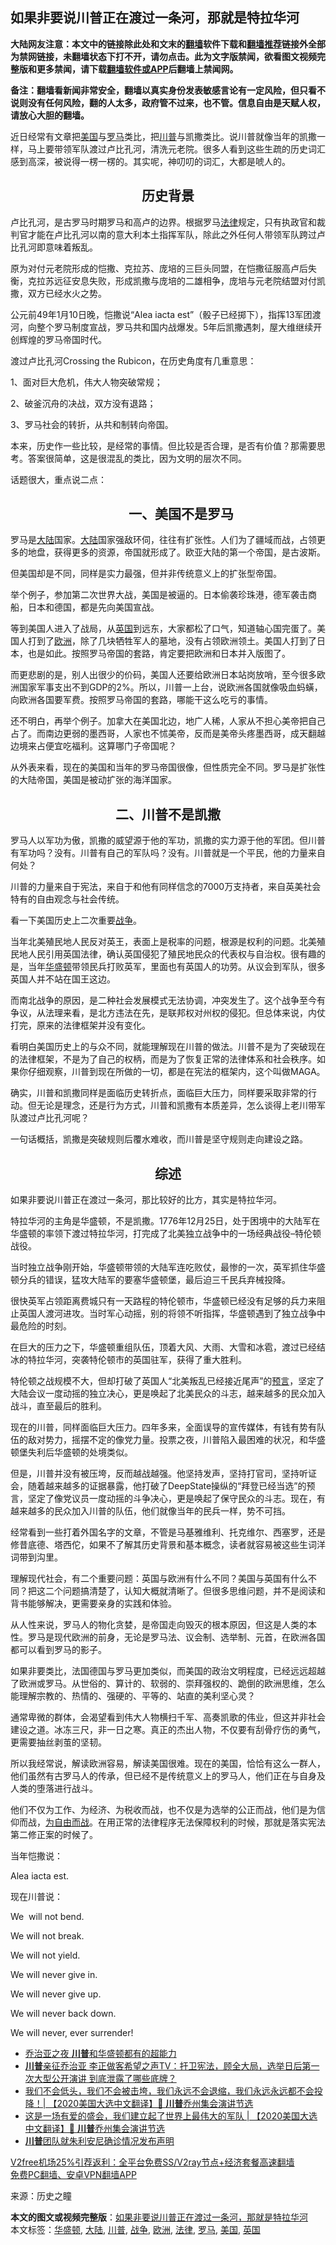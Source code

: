  <h2>如果非要说川普正在渡过一条河，那就是特拉华河</h2> <p class="notice"><b>大陆网友注意：本文中的链接除此处和文末的<a href="https://github.com/bannedbook/fanqiang" >翻墙</a>软件下载和<a href="https://github.com/killgcd/justmysocks/blob/master/README.md">翻墙推荐</a>链接外全部为禁网链接，未翻墙状态下打不开，请勿点击。此为文字版禁闻，欲看图文视频完整版和更多禁闻，请下载<a href="https://github.com/bannedbook/fanqiang">翻墙软件或APP</a>后翻墙上禁闻网。</p><p>备注：翻墙看新闻非常安全，翻墙以真实身份发表敏感言论有一定风险，但只看不说则没有任何风险，翻的人太多，政府管不过来，也不管。信息自由是天赋人权，请放心大胆的翻墙。</b></p>  <div class="entry"> <p>近日经常有文章把<a href="https://www.bannedbook.org/bnews/tag/%e7%be%8e%e5%9b%bd/" class="st_tag internal_tag" rel="tag" title="标签 美国 下的日志">美国</a>与<a href="https://www.bannedbook.org/bnews/tag/%e7%bd%97%e9%a9%ac/" class="st_tag internal_tag" rel="tag" title="标签 罗马 下的日志">罗马</a>类比，把<a href="https://www.bannedbook.org/bnews/tag/%e5%b7%9d%e6%99%ae/" class="st_tag internal_tag" rel="tag" title="标签 川普 下的日志">川普</a>与凯撒类比。说川普就像当年的凯撒一样，马上要带领军队渡过卢比孔河，清洗元老院。很多人看到这些生疏的历史词汇感到高深，被说得一楞一楞的。其实呢，神叨叨的词汇，大都是唬人的。</p> <h2 style="text-align: center;"><strong>历史背景</strong></h2> <p>卢比孔河，是古罗马时期罗马和高卢的边界。根据罗马<a href="https://www.bannedbook.org/bnews/tag/%e6%b3%95%e5%be%8b/" class="st_tag internal_tag" rel="tag" title="标签 法律 下的日志">法律</a>规定，只有执政官和裁判官才能在卢比孔河以南的意大利本土指挥军队，除此之外任何人带领军队跨过卢比孔河即意味着叛乱。</p> <p>原为对付元老院形成的恺撒、克拉苏、庞培的三巨头同盟，在恺撒征服高卢后失衡，克拉苏远征安息失败，形成凯撒与庞培的二雄相争，庞培与元老院结盟对付凯撒，双方已经水火之势。</p> <p>公元前49年1月10日晚，恺撒说“Alea iacta est”（骰子已经掷下），指挥13军团渡河，向整个罗马制度宣战，罗马共和国内战爆发。5年后凯撒遇刺，屋大维继续开创辉煌的罗马帝国时代。</p> <p>渡过卢比孔河Crossing the Rubicon，在历史角度有几重意思：</p> <p>1、面对巨大危机，伟大人物突破常规；</p> <p>2、破釜沉舟的决战，双方没有退路；</p> <p>3、罗马社会的转折，从共和制转向帝国。</p> <p>本来，历史作一些比较，是经常的事情。但比较是否合理，是否有价值？那需要思考。答案很简单，这是很混乱的类比，因为文明的层次不同。</p> <p>话题很大，重点说二点：</p> <h2 style="text-align: center;"><strong>　　一、美国不是罗马</strong></h2> <p>罗马是<span class='wp_keywordlink_affiliate'><a href="https://www.bannedbook.org/" title="大陆" target="_blank">大陆</a></span>国家。<a href="https://www.bannedbook.org/bnews/tag/%e5%a4%a7%e9%99%86/" class="st_tag internal_tag" rel="tag" title="标签 大陆 下的日志">大陆</a>国家强敌环伺，往往有扩张性。人们为了疆域而战，占领更多的地盘，获得更多的资源，帝国就形成了。欧亚大陆的第一个帝国，是古波斯。</p> <p>但美国却是不同，同样是实力最强，但并非传统意义上的扩张型帝国。</p> <p>举个例子，参加第二次世界大战，美国是被逼的。日本偷袭珍珠港，德军袭击商船，日本和德国，都是先向美国宣战。</p>  <p>等到美国人进入了战局，从<a href="https://www.bannedbook.org/bnews/tag/%e8%8b%b1%e5%9b%bd/" class="st_tag internal_tag" rel="tag" title="标签 英国 下的日志">英国</a>到远东，大家都松了口气，知道轴心国完蛋了。美国人打到了<a href="https://www.bannedbook.org/bnews/tag/%e6%ac%a7%e6%b4%b2/" class="st_tag internal_tag" rel="tag" title="标签 欧洲 下的日志">欧洲</a>，除了几块牺牲军人的墓地，没有占领欧洲领土。美国人打到了日本，也是如此。按照罗马帝国的套路，肯定要把欧洲和日本并入版图了。</p> <p>而更悲剧的是，别人出很少的价码，美国人还要给欧洲日本站岗放哨，至今很多欧洲国家军事支出不到GDP的2%。所以，川普一上台，说欧洲各国就像吸血蚂蟥，向欧洲各国要军费。按照罗马帝国的套路，哪能干这么吃亏的事情。</p> <p>还不明白，再举个例子。加拿大在美国北边，地广人稀，人家从不担心美帝把自己占了。而南边更弱的墨西哥，人家也不怵美帝，反而是美帝头疼墨西哥，成天翻越边境来占便宜吃福利。这算哪门子帝国呢？</p> <p>从外表来看，现在的美国和当年的罗马帝国很像，但性质完全不同。罗马是扩张性的大陆帝国，美国是被动扩张的海洋国家。</p> <h2 style="text-align: center;"><strong>二、川普不是凯撒</strong></h2> <p>罗马人以军功为傲，凯撒的威望源于他的军功，凯撒的实力源于他的军团。但川普有军功吗？没有。川普有自己的军队吗？没有。川普就是一个平民，他的力量来自何处？</p> <p>川普的力量来自于宪法，来自于和他有同样信念的7000万支持者，来自英美社会特有的自由观念与社会传统。</p> <p>看一下美国历史上二次重要<a href="https://www.bannedbook.org/bnews/tag/%E6%88%98%E4%BA%89/" class="st_tag internal_tag" rel="tag" title="标签 战争 下的日志">战争</a>。</p> <p>当年北美殖民地人民反对英王，表面上是税率的问题，根源是权利的问题。北美殖民地人民引用英国法律，确认英国侵犯了殖民地民众的代表权与自治权。很有趣的是，当年<a href="https://www.bannedbook.org/bnews/tag/%e5%8d%8e%e7%9b%9b%e9%a1%bf/" class="st_tag internal_tag" rel="tag" title="标签 华盛顿 下的日志">华盛顿</a>带领民兵打败英军，里面也有英国人的功劳。从议会到军队，很多英国人并不站在国王这边。</p> <p>而南北战争的原因，是二种社会发展模式无法协调，冲突发生了。这个战争至今有争议，从法理来看，是北方违法在先，是联邦权对州权的侵犯。但总体来说，内仗打完，原来的法律框架并没有变化。</p> <p>看明白美国历史上的与众不同，就能理解现在川普的做法。川普不是为了突破现在的法律框架，不是为了自己的权柄，而是为了恢复正常的法律体系和社会秩序。如果你仔细观察，川普到现在所做的一切，都是在宪法的框架内，这个叫做MAGA。</p> <p>确实，川普和凯撒同样是面临历史转折点，面临巨大压力，同样要采取非常的行动。但无论是理念，还是行为方式，川普和凯撒有本质差异，怎么谈得上老川带军队渡过卢比孔河呢？</p> <p>一句话概括，凯撒是突破规则后覆水难收，而川普是坚守规则走向建设之路。</p> <p><strong></strong></p>  <h2 style="text-align: center;"><strong>综述</strong></h2> <p>如果非要说川普正在渡过一条河，那比较好的比方，其实是特拉华河。</p> <p>特拉华河的主角是华盛顿，不是凯撒。1776年12月25日，处于困境中的大陆军在华盛顿的率领下渡过特拉华河，打完成了北美独立战争中的一场经典战役–特伦顿战役。</p> <p>当时独立战争刚开始，华盛顿带领的大陆军连吃败仗，最惨的一次，英军抓住华盛顿分兵的错误，猛攻大陆军的要塞华盛顿堡，最后迫三千民兵弃械投降。</p> <p>很快英军占领距离费城只有一天路程的特伦顿市，华盛顿已经没有足够的兵力来阻止英国人渡河进攻。当时军心动摇，别的将领不听指挥，华盛顿遇到了独立战争中最危险的时刻。</p> <p>在巨大的压力之下，华盛顿重组队伍，顶着大风、大雨、大雪和冰雹，渡过已经结冰的特拉华河，突袭特伦顿市的英国驻军，获得了重大胜利。</p> <p>特伦顿之战规模不大，但却打破了英国人“北美叛乱已经接近尾声”的<span class='wp_keywordlink'><a href="https://www.bannedbook.org/forum5/" title="预言玄学禁书下载" rel="nofollow">预言</a></span>，坚定了大陆会议一度动摇的独立决心，更是唤起了北美民众的斗志，越来越多的民众加入战斗，直至最后的胜利。</p> <p>现在的川普，同样面临巨大压力。四年多来，全面误导的宣传媒体，有钱有势有队伍的敌对势力，摇摆不定的像党力量。投票之夜，川普陷入最困难的状况，和华盛顿堡失利后华盛顿的处境类似。</p> <p>但是，川普并没有被压垮，反而越战越强。他坚持发声，坚持打官司，坚持听证会，随着越来越多的证据暴露，他打破了DeepState操纵的“拜登已经当选”的预言，坚定了像党议员一度动摇的斗争决心，更是唤起了保守民众的斗志。现在，有越来越多的民众加入川普的队伍，他们就像当年的民兵一样，势不可挡。</p> <p>经常看到一些打着外国名字的文章，不管是马基雅维利、托克维尔、西塞罗，还是修昔底德、塔西佗，如果不了解其历史背景和基本概念，读者就容易被这些生词洋词带到沟里。</p> <p>理解现代社会，有二个重要问题：英国与欧洲有什么不同？美国与英国有什么不同？把这二个问题搞清楚了，认知大概就清晰了。但很多思维问题，并不是阅读和背书能够解决，更需要亲身的实践和体验。</p> <p>从人性来说，罗马人的物化贪婪，是帝国走向毁灭的根本原因，但这是人类的本性。罗马是现代欧洲的前身，无论是罗马法、议会制、选举制、元首，在欧洲各国都可以看到罗马的影子。</p> <p>如果非要类比，法国德国与罗马更加类似，而美国的政治文明程度，已经远远超越了欧洲或罗马。从世俗的、算计的、软弱的、崇拜强权的、跪倒的欧洲思维，怎么能理解宗教的、热情的、强硬的、平等的、站直的美利坚心灵？</p> <p>通常卑微的群体，会渴望看到伟大人物横扫千军、高奏凯歌的伟业，但这并非社会建设之道。冰冻三尺，非一日之寒。真正的杰出人物，不仅要有刮骨疗伤的勇气，更需要抽丝剥茧的坚韧。</p>  <p>所以我经常说，解读欧洲容易，解读美国很难。现在的美国，恰恰有这么一群人，他们虽然有古罗马人的传承，但已经不是传统意义上的罗马人，他们正在与自身及人类的堕落进行战斗。</p> <p>他们不仅为工作、为经济、为税收而战，也不仅是为选举的公正而战，他们是为信仰而战，<span class='wp_keywordlink'><a href="https://www.bannedbook.org/forum2/topic1689.html" title="余杰《为自由而战——余杰政论自选集》" target="_blank">为自由而战</a></span>。在用正常的法律程序无法保障权利的时候，那就是落实宪法第二修正案的时候了。</p> <p>当年恺撒说：</p> <p>Alea iacta est.</p> <p>现在川普说：</p> <p>We  will not bend.</p> <p>We will not break.</p> <p>We will not yield.</p> <p>We will never give in.</p> <p>We will never give up.</p> <p>We will never back down.</p> <p>We will never, ever surrender!</p> <ul class='op-related-articles' title='相关阅读'> <li><a href='https://www.bannedbook.org/bnews/comments/20201207/1443515.html' target='_blank'>乔治亚之夜 <b>川普</b>和华盛顿都有的超能力</a></li> <li><a href='https://www.bannedbook.org/bnews/bannedvideo/20201207/1443511.html' target='_blank'><b>川普</b>亲征乔治亚 李正做客希望之声TV：扞卫宪法，顾全大局，选举日后第一次大型公开演讲 到底泄露了哪些底牌？</a></li> <li><a href='https://www.bannedbook.org/bnews/bannedvideo/20201207/1443510.html' target='_blank'>我们不会低头，我们不会被击垮，我们永远不会退缩，我们永远永远都不会投降！| 【2020美国大选中文翻译】🔖 <b>川普</b>乔州集会演讲节选</a></li> <li><a href='https://www.bannedbook.org/bnews/bannedvideo/20201207/1443509.html' target='_blank'>这是一场有爱的盛会，我们建立起了世界上最伟大的军队 | 【2020美国大选中文翻译】🔖 <b>川普</b>乔州集会演讲节选</a></li> <li><a href='https://www.bannedbook.org/bnews/comments/20201207/1443507.html' target='_blank'><b>川普</b>团队就朱利安尼确诊情况发布声明</a></li> </ul> <p class="texttj"> <a href="https://github.com/bannedbook/fanqiang/wiki/V2ray%E6%9C%BA%E5%9C%BA" target="_blank">V2free机场25%引荐返利：全平台免费SS/V2ray节点+经济套餐高速翻墙</a><br/> <a href="https://github.com/bannedbook/fanqiang/wiki/%E7%A6%81%E9%97%BB%E7%BD%91%E5%AE%89%E5%8D%93%E7%BF%BB%E5%A2%99%E6%96%B0%E9%97%BBAPP" target="_blank">免费PC翻墙、安卓VPN翻墙APP</a></p><p>来源：历史之瞳</p> <a name='sharetosocial'></a>       <div><b>本文的图文或视频完整版</b>：<a href='https://www.bannedbook.org/bnews/cbnews/20201207/1443503.html'>如果非要说川普正在渡过一条河，那就是特拉华河</a></div>  </div><!--END ENTRY--> <div class="postfooter"> <div>本文标签：<a href="https://www.bannedbook.org/bnews/tag/%e5%8d%8e%e7%9b%9b%e9%a1%bf/" rel="tag">华盛顿</a>, <a href="https://www.bannedbook.org/bnews/tag/%e5%a4%a7%e9%99%86/" rel="tag">大陆</a>, <a href="https://www.bannedbook.org/bnews/tag/%e5%b7%9d%e6%99%ae/" rel="tag">川普</a>, <a href="https://www.bannedbook.org/bnews/tag/%E6%88%98%E4%BA%89/" rel="tag">战争</a>, <a href="https://www.bannedbook.org/bnews/tag/%e6%ac%a7%e6%b4%b2/" rel="tag">欧洲</a>, <a href="https://www.bannedbook.org/bnews/tag/%e6%b3%95%e5%be%8b/" rel="tag">法律</a>, <a href="https://www.bannedbook.org/bnews/tag/%e7%bd%97%e9%a9%ac/" rel="tag">罗马</a>, <a href="https://www.bannedbook.org/bnews/tag/%e7%be%8e%e5%9b%bd/" rel="tag">美国</a>, <a href="https://www.bannedbook.org/bnews/tag/%e8%8b%b1%e5%9b%bd/" rel="tag">英国</a></div>  </div><!--END POSTFOOTER--> 